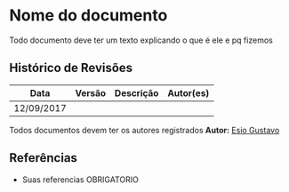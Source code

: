 # Nome do documento

Todo documento deve ter um texto explicando o que é ele e pq fizemos

## Histórico de Revisões

| Data | Versão | Descrição | Autor(es) |
| :--: | :----: | :-------: | :-------: |
| 12/09/2017     |        |           |           |

Todos documentos devem ter os autores registrados
**Autor:** [Esio Gustavo](https://github.com/EsioFreitas)

## Referências

- Suas referencias OBRIGATORIO
